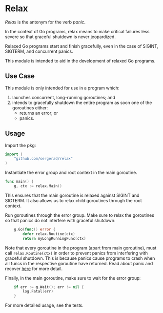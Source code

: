 # Relax

*Relax* is the antonym for the verb *panic*.

In the context of Go programs, relax means to make critical failures less severe so that graceful shutdown is never jeopardized.

Relaxed Go programs start and finish gracefully, even in the case of SIGINT, SIGTERM, and concurrent panics.

This module is intended to aid in the development of relaxed Go programs.


## Use Case

This module is only intended for use in a program which:
1. launches concurrent, long-running goroutines; and
2. intends to gracefully shutdown the entire program as soon one of the goroutines either:
    * returns an error; or
    * panics.

## Usage

Import the pkg:

```Go
import (
	"github.com/sergerad/relax"
)
```

Instantiate the error group and root context in the main goroutine.

```Go
func main() {
	g, ctx := relax.Main()
```

This ensures that the main goroutine is relaxed against SIGINT and SIGTERM. It also allows us to relax child goroutines through the root context.

Run goroutines through the error group. Make sure to relax the goroutines so that panics do not interfere with graceful shutdown:

```Go
	g.Go(func() error {
		defer relax.Routine(ctx)
		return myLongRunningFunc(ctx)
```

Note that every goroutine in the program (apart from main goroutine), must call `relax.Routine(ctx)` in order to prevent panics from interfering with graceful shutdown. This is because panics cause programs to crash when all funcs in the respective goroutine have returned. Read about panic and recover [here](https://go.dev/blog/defer-panic-and-recover) for more detail.

Finally, in the main goroutine, make sure to wait for the error group:

```Go
	if err := g.Wait(); err != nil {
		log.Fatal(err)
	}
```

For more detailed usage, see the tests.

